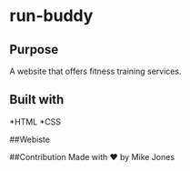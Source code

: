 # run-buddy

## Purpose
A website that offers fitness training services.

## Built with
*HTML
*CSS

##Webiste


##Contribution
Made with ❤️  by Mike Jones
